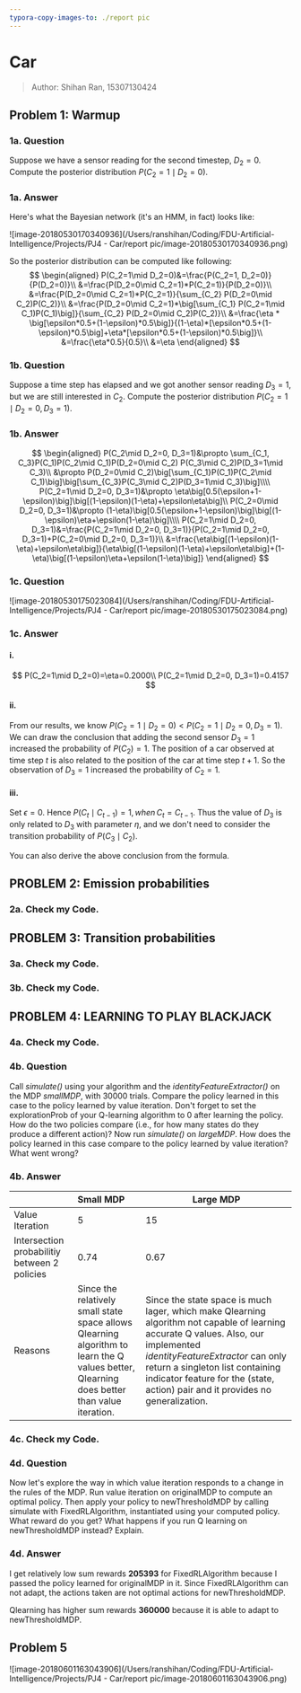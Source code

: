 ```yaml
---
typora-copy-images-to: ./report pic
---
```


# Car

> Author: Shihan Ran, 15307130424

## Problem 1: Warmup

### 1a. Question

Suppose we have a sensor reading for the second timestep, $D_2=0$. Compute the posterior distribution $P(C_2=1\mid D_2=0)$.

### 1a. Answer

Here's what the Bayesian network (it's an HMM, in fact) looks like:

![image-20180530170340936](/Users/ranshihan/Coding/FDU-Artificial-Intelligence/Projects/PJ4 - Car/report pic/image-20180530170340936.png)

So the posterior distribution can be computed like following:
$$
\begin{aligned}
P(C_2=1\mid D_2=0)&=\frac{P(C_2=1, D_2=0)}{P(D_2=0)}\\
&=\frac{P(D_2=0\mid C_2=1)*P(C_2=1)}{P(D_2=0)}\\
&=\frac{P(D_2=0\mid C_2=1)*P(C_2=1)}{\sum_{C_2} P(D_2=0\mid C_2)P(C_2)}\\
&=\frac{P(D_2=0\mid C_2=1)*\big[\sum_{C_1} P(C_2=1\mid C_1)P(C_1)\big]}{\sum_{C_2} P(D_2=0\mid C_2)P(C_2)}\\
&=\frac{\eta * \big[\epsilon*0.5+(1-\epsilon)*0.5\big]}{(1-\eta)*[\epsilon*0.5+(1-\epsilon)*0.5\big]+\eta*[\epsilon*0.5+(1-\epsilon)*0.5\big]}\\
&=\frac{\eta*0.5}{0.5}\\
&=\eta
\end{aligned}
$$

### 1b. Question

Suppose a time step has elapsed and we got another sensor reading $D_3=1$, but we are still interested in $C_2$. Compute the posterior distribution $P(C_2=1\mid D_2=0, D_3=1)$.

### 1b. Answer

$$
\begin{aligned}
P(C_2\mid D_2=0, D_3=1)&\propto \sum_{C_1, C_3}P(C_1)P(C_2\mid C_1)P(D_2=0\mid C_2) P(C_3\mid C_2)P(D_3=1\mid C_3)\\
&\propto P(D_2=0\mid C_2)\big[\sum_{C_1}P(C_1)P(C_2\mid C_1)\big]\big[\sum_{C_3}P(C_3\mid C_2)P(D_3=1\mid C_3)\big]\\\\
P(C_2=1\mid D_2=0, D_3=1)&\propto \eta\big[0.5(\epsilon+1-\epsilon)\big]\big[(1-\epsilon)(1-\eta)+\epsilon\eta\big]\\
P(C_2=0\mid D_2=0, D_3=1)&\propto (1-\eta)\big[0.5(\epsilon+1-\epsilon)\big]\big[(1-\epsilon)\eta+\epsilon(1-\eta)\big]\\\\
P(C_2=1\mid D_2=0, D_3=1)&=\frac{P(C_2=1\mid D_2=0, D_3=1)}{P(C_2=1\mid D_2=0, D_3=1)+P(C_2=0\mid D_2=0, D_3=1)}\\
&=\frac{\eta\big[(1-\epsilon)(1-\eta)+\epsilon\eta\big]}{\eta\big[(1-\epsilon)(1-\eta)+\epsilon\eta\big]+(1-\eta)\big[(1-\epsilon)\eta+\epsilon(1-\eta)\big]}
\end{aligned}
$$

### 1c. Question

![image-20180530175023084](/Users/ranshihan/Coding/FDU-Artificial-Intelligence/Projects/PJ4 - Car/report pic/image-20180530175023084.png)

### 1c. Answer

#### i.

$$
P(C_2=1\mid D_2=0)=\eta=0.2000\\
P(C_2=1\mid D_2=0, D_3=1)=0.4157
$$

#### ii.

From our results, we know $P(C_2=1\mid D_2=0) < P(C_2=1\mid D_2=0, D_3=1)$. We can draw the conclusion that adding the second sensor $D_3=1$ increased the probability of $P(C_2)=1$. The position of a car observed at time step $t$ is also related to the position of the car at time step $t+1$. So the observation of $D_3=1$ increased the probability of $C_2=1$.

#### iii.

Set $\epsilon=0$. Hence $P(C_t\mid C_{t-1})=1, when\,C_t=C_{t-1}$. Thus the value of $D_3$ is only related to $D_3$ with parameter $\eta$, and we don't need to consider the transition probability of $P(C_3\mid C_2)$.

You can also derive the above conclusion from the formula.

## PROBLEM 2: Emission probabilities

### 2a. Check my Code.

## PROBLEM 3: Transition probabilities 

### 3a. Check my Code.

### 3b. Check my Code.

## PROBLEM 4: LEARNING TO PLAY BLACKJACK

### 4a. Check my Code.

### 4b. Question

Call *simulate()* using your algorithm and the *identityFeatureExtractor()* on the MDP *smallMDP*, with 30000 trials. Compare the policy learned in this case to the policy learned by value iteration. Don't forget to set the explorationProb of your Q-learning algorithm to 0 after learning the policy. How do the two policies compare (i.e., for how many states do they produce a different action)? Now run *simulate()* on *largeMDP*. How does the policy learned in this case compare to the policy learned by value iteration? What went wrong? 

### 4b. Answer

|                                              | Small MDP                                                    | Large MDP                                                    |
| -------------------------------------------- | :----------------------------------------------------------- | ------------------------------------------------------------ |
| Value Iteration                              | 5                                                            | 15                                                           |
| Intersection probabilitiy between 2 policies | 0.74                                                         | 0.67                                                         |
| Reasons                                      | Since the relatively small state space allows Q­learning algorithm to learn the Q values better, Q­learning does better than value iteration. | Since the state space is much lager, which make Q­learning algorithm not capable of learning accurate Q values. Also, our implemented *identityFeatureExtractor* can only return a singleton list containing indicator feature for the (state, action) pair and it provides no generalization. |

### 4c. Check my Code.

### 4d. Question

Now let's explore the way in which value iteration responds to a change in the rules of the MDP. Run value iteration on originalMDP to compute an optimal policy. Then apply your policy to newThresholdMDP by calling simulate with FixedRLAlgorithm, instantiated using your computed policy. What reward do you get? What happens if you run Q learning on newThresholdMDP instead? Explain. 

### 4d. Answer

I get relatively low sum rewards **205393** for FixedRLAlgorithm because I passed the policy learned for originalMDP in it. Since FixedRLAlgorithm can not adapt, the actions taken are not optimal actions for newThresholdMDP. 

Q­learning has higher sum rewards **360000** because it is able to adapt to newThresholdMDP. 

## Problem 5

![image-20180601163043906](/Users/ranshihan/Coding/FDU-Artificial-Intelligence/Projects/PJ4 - Car/report pic/image-20180601163043906.png)